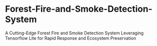 # Forest-Fire-and-Smoke-Detection-System
A Cutting-Edge Forest Fire and Smoke Detection  System Leveraging Tensorflow Lite for Rapid  Response and Ecosystem Preservation
